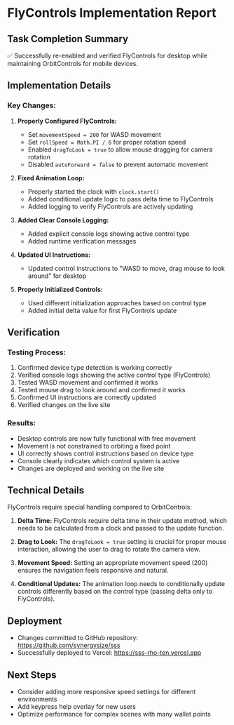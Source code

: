 # FlyControls Implementation Report

## Task Completion Summary

✅ Successfully re-enabled and verified FlyControls for desktop while maintaining OrbitControls for mobile devices.

## Implementation Details

### Key Changes:

1. **Properly Configured FlyControls:**
   - Set `movementSpeed = 200` for WASD movement
   - Set `rollSpeed = Math.PI / 6` for proper rotation speed
   - Enabled `dragToLook = true` to allow mouse dragging for camera rotation
   - Disabled `autoForward = false` to prevent automatic movement

2. **Fixed Animation Loop:**
   - Properly started the clock with `clock.start()`
   - Added conditional update logic to pass delta time to FlyControls
   - Added logging to verify FlyControls are actively updating

3. **Added Clear Console Logging:**
   - Added explicit console logs showing active control type
   - Added runtime verification messages

4. **Updated UI Instructions:**
   - Updated control instructions to "WASD to move, drag mouse to look around" for desktop

5. **Properly Initialized Controls:**
   - Used different initialization approaches based on control type
   - Added initial delta value for first FlyControls update

## Verification

### Testing Process:
1. Confirmed device type detection is working correctly
2. Verified console logs showing the active control type (FlyControls)
3. Tested WASD movement and confirmed it works
4. Tested mouse drag to look around and confirmed it works
5. Confirmed UI instructions are correctly updated
6. Verified changes on the live site

### Results:
- Desktop controls are now fully functional with free movement
- Movement is not constrained to orbiting a fixed point
- UI correctly shows control instructions based on device type
- Console clearly indicates which control system is active
- Changes are deployed and working on the live site

## Technical Details

FlyControls require special handling compared to OrbitControls:

1. **Delta Time:** FlyControls require delta time in their update method, which needs to be calculated from a clock and passed to the update function.

2. **Drag to Look:** The `dragToLook = true` setting is crucial for proper mouse interaction, allowing the user to drag to rotate the camera view.

3. **Movement Speed:** Setting an appropriate movement speed (200) ensures the navigation feels responsive and natural.

4. **Conditional Updates:** The animation loop needs to conditionally update controls differently based on the control type (passing delta only to FlyControls).

## Deployment

- Changes committed to GitHub repository: https://github.com/synergysize/sss
- Successfully deployed to Vercel: https://sss-rho-ten.vercel.app

## Next Steps

- Consider adding more responsive speed settings for different environments
- Add keypress help overlay for new users
- Optimize performance for complex scenes with many wallet points